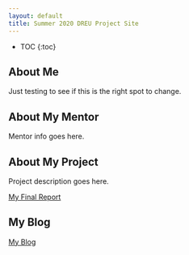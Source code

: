 ```yaml
---
layout: default
title: Summer 2020 DREU Project Site
---
```


* TOC
{:toc}

## About Me

Just testing to see if this is the right spot to change. 

## About My Mentor

Mentor info goes here.

## About My Project

Project description goes here.

[My Final Report](files/finalreport.pdf)

## My Blog

[My Blog](blog.html)
